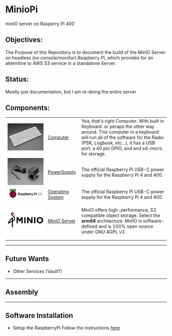 # MinioPi
minIO server on Rasperry Pi 400

## Objectives:
The Purpose of this Repository is to document the build of the MinIO Server on headless (no console/monitor) Raspberry Pi, which provides for an alternitive to AWS S3 service in a standalone Server.

## Status:
Mostly just documentation, but I am re-doing the entire server

## Components:
||||
|:--------:|:---------|:------------------------------------------------------|
|![alt text][raspberryPI400]|[Computer](https://www.adafruit.com/product/4795)|Yea, that's right Computer. With built in Keyboard.  or peraps the other way around. This computer in a keyboard will run all of the software for the Radio (PSK, Logbook, etc...), it has a USB port, a 40 pin GPIO, and and sd-micro for storage.|
|![alt text][raspberryPIPower]|[PowerSupply](https://www.adafruit.com/product/4298)|The official Raspberry Pi USB-C power supply for the Raspberry Pi 4 and 400.|
|![alt text][raspberryPIOS]|[Operating System](https://downloads.raspberrypi.org/raspios_lite_arm64/images/raspios_lite_arm64-2021-05-28/2021-05-07-raspios-buster-arm64-lite.zip)|The official Raspberry Pi USB-C power supply for the Raspberry Pi 4 and 400.|
|![alt text][minio]|[MinIO Server](https://min.io/download#/linux)|MinIO offers high-performance, S3 compatible object storage. Select the **arm64** architecture. MinIO is software-defined and is 100% open source under GNU AGPL v3.|

---
## Future Wants
* Other Services (Vault?)

---
## Assembly

---
## Software Installation
* Setup the RaspberryPi
Follow the instructions [here](/Pi/README.md)


[raspberryPI400]: /Images/Pi400.jpg "Raspberry Pi 400"

[raspberryPIPower]: /Images/PowerSupply.jpg "Raspberry Pi Power Supply"

[raspberryPIOS]: /Images/PiOS.png

[minIO]: /Images/minio.png "Minio Server for ARM"

